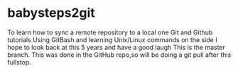 # babysteps2git
To learn how to sync a remote repository to a local one
Git and Github tutorials
Using GitBash and learning Unix/Linux commands on the side
I hope to look back at this 5 years and have a good laugh
This is the master branch.
This was done in the GitHub repo,so will be doing a git pull after this fullstop.
